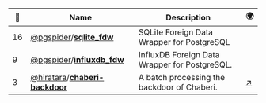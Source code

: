 |:star2: | Name | Description | 🌍|
|---|---|---|---|
|16|[@pgspider](https://github.com/pgspider)/[**sqlite_fdw**](https://github.com/pgspider/sqlite_fdw)|SQLite Foreign Data Wrapper for PostgreSQL||
|9|[@pgspider](https://github.com/pgspider)/[**influxdb_fdw**](https://github.com/pgspider/influxdb_fdw)|InfluxDB Foreign Data Wrapper for PostgreSQL.||
|3|[@hiratara](https://github.com/hiratara)/[**chaberi-backdoor**](https://github.com/hiratara/chaberi-backdoor)|A batch processing the backdoor of Chaberi.|[:arrow_upper_right:](http://hiratara.dyndns.org/chaberi/)|

